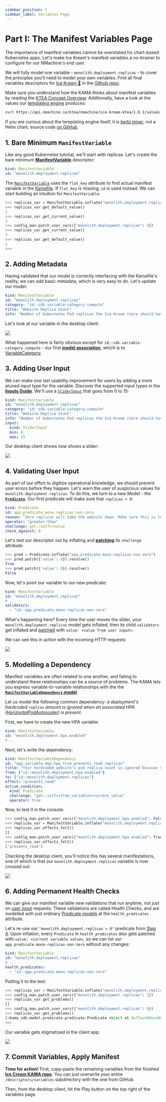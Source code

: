 ```yaml
---
sidebar_position: 1
sidebar_label: Variables Page
---
```







# Part I: The Manifest Variables Page 

The importance of manifest variables cannot be overstated for chart-based Kubernetes apps.
Let's make Ice Kream's manifest variables a no-brainer to configure for our NMachine's end user. 


We will fully model one variable - `monolith.deployment.replicas` - to cover the principles
you'll need to model your own variables. Find all final variables descriptors for 
[Ice Kream 🍦](https://github.com/nmachine-io/mono/tree/master/ice-kream) in the 
[Github repo](https://github.com/nmachine-io/mono/tree/master/ice-kream/ice-kream-kama/descriptors/variables).

Make sure you understand how the KAMA thinks about manifest variables
by reading the [KTEA Concept Overview](/concepts/ktea-concept). Additionally,
have a look at the values our 
[templating engine](https://github.com/nmachine-io/mono/tree/master/ice-kream/ice-kream-ktea)
produces:

```bash
curl https://api.nmachine.io/ktea/nmachine/ice-kream-ktea/1.0.1/values | jq
```

If you are curious about the templating engine itself, it is 
[kerbi mixer](https://nmachine-io.github.io/kerbi), not a Helm chart; 
source code [on GitHub](https://github.com/nmachine-io/mono/tree/master/ice-kream/ice-kream-ktea).







## 1. Bare Minimum `ManifestVariable`

Like any good Kubernetes tutorial, we'll start with replicas. Let's create the
 bare minimum **[ManifestVariable](/models/variables/manifest-variables)** descriptor:

```yaml title="descriptors/variables/deployment"
kind: ManifestVariable
id: "monolith.deployment.replicas"
```

The [`ManifestVariable`](/nope) uses the `flat_key` attribute to find actual manifest variable 
in the [Kamafile](/nope). If `flat_key` is missing, `id` is used instead. 
We can start building an intuition for `ManifestVariable`:

```python title="$ python main.py console"
>>> replicas_var = ManifestVariable.inflate("monolith.deployment.replicas")
>>> replicas_var.get_default_value()
1
>>> replicas_var.get_current_value()
1
>>> config_man.patch_user_vars({"monolith.deployment.replicas": 3})
>>> replicas_var.get_current_value()
3
>>> replicas_var.get_default_value()
1
>>> 
```







## 2. Adding Metadata

Having validated that our model is correctly interfacing with the Kamafile's reality,
we can add basic metadata, which is very easy to do. Let's update our model:

```yaml title="descriptors/variables/deployment"
kind: ManifestVariable
id: "monolith.deployment.replicas"
category: "id::sdk.variable-category.compute"
title: "Website Replica Count"
info: "Number of Kubernetes Pod replicas the Ice-Kream store should have. Each replica can cost up to 80Mb of memory and 200 CPU millicores. One replica is enough for ~200 concurrent users. If you expect traffic to fluctuate, you may want to consider enabling the Pod AutoScaler."
```

Let's look at our variable in the desktop client:

![](/img/walkthrough/var-one.png)

What happened here is fairly obvious except for `id::sdk.variable-category.compute` - our first 
**[model association](/models/models-overview#expressing-model-associations-in-descriptors)**, 
which is to [VariableCategory](/models/variables/variable-category.md).



## 3. Adding User Input

We can make one last usability improvement for users by adding a more atuned
input type for the variable. Discover the supported input types in the 
**[Inputs Guide](/models/variables/input)**. We'll use a 
[`SliderInput`](/nope) that goes from 0 to 15:

```yaml title="descriptors/variables/deployment"
kind: ManifestVariable
id: "monolith.deployment.replicas"
category: "id::sdk.variable-category.compute"
title: "Website Replica Count"
info: "Number of Kubernetes Pod replicas the Ice-Kream store should have. Each replica can cost up to 80Mb of memory and 200 CPU millicores. One replica is enough for ~200 concurrent users. If you expect traffic to fluctuate, you may want to consider enabling the Pod AutoScaler."
input:
  kind: SliderInput
  min: 0
  max: 15
```

Our desktop client shows now shows a slider:

![](/img/walkthrough/var-two.png)






## 4. Validating User Input

As part of our effort to digitize operational knowledge, we should prevent user errors before they happen. 
Let's warn the user of suspicious values for `monolith.deployment.replicas`.
To do this, we turn to a new Model - the **[`Predicate`](/models/predicates/predicates-base)**. Our first
predicate will make sure that `replicas > 0`:

```yaml title="descriptors/variables/helpers"
kind: Predicate
id: app.predicate.mono-replicas-non-zero
reason: "Zero replicas will take the website down. Make sure this is temporary."
operator: "greater-than"
challenge: get::self>>value
check_against: 0

```

Let's test our descriptor out by inflating and 
**[patching](/model-mechanics/inflating-models-tutorial#patching)** its `challenge` attribute:

```python
>>> pred = Predicate.inflate("app.predicate.mono-replicas-non-zero")
>>> pred.patch({'value': 4}).resolve()
True
>>> pred.patch({'value': 0}).resolve()
False
```

Now, let's point our variable to our new predicate: 

```yaml title="descriptors/variables/deployment"
kind: ManifestVariable
id: "monolith.deployment.replicas"
# ...
validators:
  - "id::app.predicate.mono-replicas-non-zero"
```

What's happening here? Every time the user moves the slider, 
your `monolith.deployment.replicas` model gets inflated, then its
child `validators` get inflated and 
[patched](/model-mechanics/inflating-models-tutorial#patching) with `value: <value from user input>`.

We can see this in action with the incoming HTTP requests:

![](/img/walkthrough/validation.gif)






## 5. Modelling a Dependency 

Manifest variables are often related to one another, and failing to understand these relationships
can be a source of problems. The KAMA lets you express variable-to-variable relationships with the the 
**[`ManifestVariableDependency` model](/models/variables/manifest-variable-dependency)**.

Let us model the following common dependency: _a deployment's hardcoded `replcas` amount is ignored
when an associated HPA 
([HorizontalPodAutoscaler](https://kubernetes.io/docs/tasks/run-application/horizontal-pod-autoscale/))
is present_.

First, we have to create the new HPA variable:

```yaml
kind: ManifestVariable
id: "monolith.deployment.hpa.enabled"
#...
```

Next, let's write the dependency:

```yaml
kind: ManifestVariableDependency
id: "app.variable-dep.hpa_true_prevents_read_replicas"
title: "Your hardcoded website's pod replica count is ignored because your HPA (Horizontal Pod Auto-scaler) is enabled."
from: ["id::monolith.deployment.hpa.enabled"]
to: ["id::monolith.deployment.replicas"]
effect: "prevents_read"
active_condition:
  kind: Predicate
  challenge: "get::self>>from_variable>>current_value"
  operator: true
```

Now, to test it in the console:

```python
>>> config_man.patch_user_vars({"monolith.deployment.hpa.enabled": False})
>>> replicas_var = ManifestVariable.inflate("monolith.deployment.replicas")
>>> replicas_var.effects_felt()
[]
>>> config_man.patch_user_vars({"monolith.deployment.hpa.enabled": True})
>>> replicas_var.effects_felt()
['prevents_read']
```

Checking the desktop client, you'll notice this has several manifestations, one of
which is that our `monolith.deployment.replicas` variable is now crossed out:

![](/img/walkthrough/var-barred.png)










## 6. Adding Permanent Health Checks

We can give our manifest variable new validations that run anytime,
not just on [user input](#4-validating-user-input) requests. These validations are
called Health Checks, and are modelled with just ordinary 
[Predicate models](/models/predicates/predicates-base) at the `health_predicates` attribute.


Let's re-use our `"monolith.deployment.replicas > 0"` predicate 
from [Step 4](#4-validating-user-input). Upon inflation, every `Predicate` in `health_predicates` 
also gets patched with `value: <current variable value>`, so we can list our 
  `app.predicate.mono-replicas-non-zero` without any changes:


```yaml title="descriptors/variables/deployment"
kind: ManifestVariable
id: "monolith.deployment.replicas"
# ...
health_predicates:
  - "id::app.predicate.mono-replicas-non-zero"
```

Putting it to the test:

```python
>>> replicas_var = ManifestVariable.inflate("monolith.deployment.replicas")
>>> config_man.patch_user_vars({"monolith.deployment.replicas": 1})
>>> replicas_var.get_problems()
[]
>>> config_man.patch_user_vars({"monolith.deployment.replicas": 0})
>>> replicas_var.get_problems()
[<kama_sdk.model.predicate.predicate.Predicate object at 0x7facd46bce80>]
>>> 
```

Our variable gets stigmatized in the client app:

![](/img/walkthrough/unhealthy-var.png)



## 7. Commit Variables, Apply Manifest

**Time for action!** First, copy-paste the remaining variables from the finished 
**[Ice Cream KAMA repo](https://github.com/nmachine-io/mono/tree/master/ice-kream/ice-kream-kama/descriptors/variables)**.
You can just overwrite your entire `/descriptors/variables` subdirectory with the one from GitHub.

Then, from the desktop client, hit the Play button on the top right of the variables page.
